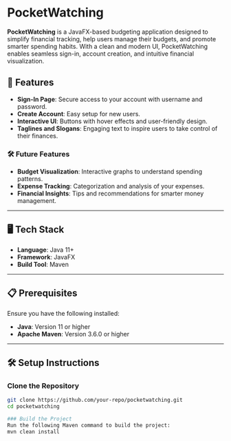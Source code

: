 # PocketWatching

**PocketWatching** is a JavaFX-based budgeting application designed to simplify financial tracking, help users manage their budgets, and promote smarter spending habits. With a clean and modern UI, PocketWatching enables seamless sign-in, account creation, and intuitive financial visualization.

## 🚀 Features

- **Sign-In Page**: Secure access to your account with username and password.
- **Create Account**: Easy setup for new users.
- **Interactive UI**: Buttons with hover effects and user-friendly design.
- **Taglines and Slogans**: Engaging text to inspire users to take control of their finances.

### 🛠️ Future Features
- **Budget Visualization**: Interactive graphs to understand spending patterns.
- **Expense Tracking**: Categorization and analysis of your expenses.
- **Financial Insights**: Tips and recommendations for smarter money management.

---

## 🖥️ Tech Stack

- **Language**: Java 11+
- **Framework**: JavaFX
- **Build Tool**: Maven

---

## 📋 Prerequisites

Ensure you have the following installed:
- **Java**: Version 11 or higher
- **Apache Maven**: Version 3.6.0 or higher

---

## 🛠️ Setup Instructions

### Clone the Repository
```bash
git clone https://github.com/your-repo/pocketwatching.git
cd pocketwatching

### Build the Project
Run the following Maven command to build the project:
mvn clean install

